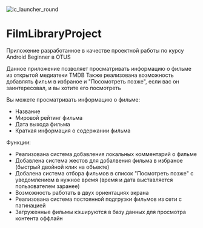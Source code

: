 ![ic_launcher_round](https://user-images.githubusercontent.com/69648986/123343889-61886100-d55b-11eb-8a3f-b92a539868dd.png)
# FilmLibraryProject
Приложение разработанное в качестве проектной работы по курсу Android Beginner в OTUS

Данное приложение позволяет просматривать информацию о фильме из открытой медиатеки TMDB
Также реализована возможность добавлять фильм в избраное и "Посомотреть позже", если вас он заинтересовал, и вы хотите его посмотреть

Вы можете просматривать информацию о фильме:
- Название
- Мировой рейтинг фильма
- Дата выхода фильма
- Краткая информация о содержании фильма

Функции:
- Реализована система добавления локальных комментарий о фильме
- Добавлена система жестов для добалвения фильма в избраное (быстрый двойной клик на объекте)
- Добалена система отбора фильмов в список "Посмотреть позже" с уведомлением в нужное время (время и дата выставляется пользователем заранее)
- Возможность работать в двух ориентациях экрана
- Реализована система постоянной подгрузки фильмов из сети с пагинацией
- Загруженные фильмы кэшируются в базу данных для просмотра контента оффлайн
